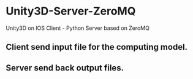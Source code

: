 # Unity3D-Server-ZeroMQ
Unity3D on IOS Client - Python Server based on ZeroMQ

## Client send input file for the computing model.
   
## Server send back output files.
